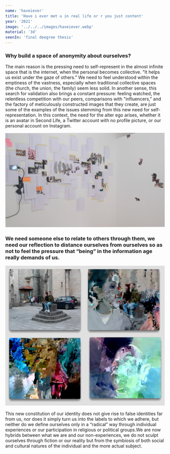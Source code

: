 ```yaml
---
name: 'haveiever' 
title: 'Have i ever met u in real life or r you just content'
year: '2021'
image: '../../../images/haveiever.webp'
material: '3d'
seenIn: 'final deegree thesis'
---
```

<h3>Why build a space of anonymity about ourselves?</h3>

The main reason is the pressing need to self-represent in the almost infinite space that is the internet, when the personal becomes collective. "It helps us exist under the gaze of others." We need to feel understood within the emptiness of the vastness, especially when traditional collective spaces (the church, the union, the family) seem less solid. In another sense, this search for validation also brings a constant pressure: feeling watched, the relentless competition with our peers, comparisons with "influencers," and the factory of meticulously constructed images that they create, are just some of the examples of the issues stemming from this new need for self-representation. In this context, the need for the alter ego arises, whether it is an avatar in Second Life, a Twitter account with no profile picture, or our personal account on Instagram.

![haviever instalation](../../../../public/images/porflolio-4.jpg)


<h3>We need someone else to relate to others through them, we need our reflection to distance ourselves from ourselves so as not to feel the pressure that “being” in the information age really demands of us.</h3>


![alt text](<../../../../public/images/fototfg3 copia.webp>)

This new constitution of our identity does not give rise to false identities far from us, nor does it simply turn us into the labels to which we adhere, but neither do we define ourselves only in a “radical” way through individual experiences or our participation in religious or political groups.We are now hybrids between what we are and our non-experiences, we do not sculpt ourselves through fiction or our reality but from the symbiosis of both social and cultural natures of the individual and the more actual subject.

